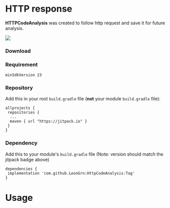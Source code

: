 # HTTP response 
**HTTPCodeAnalysis** was created to follow http request and save it for future analysis.

[![](https://jitpack.io/v/LeonGrn/HttpCodeAnalysis.svg)](https://jitpack.io/#LeonGrn/HttpCodeAnalysis)

### Download
### Requirement
```
minSdkVersion 23
```
### Repository

Add this in your root  `build.gradle`  file (**not**  your module  `build.gradle`  file):
```
allprojects {
 repositories {
  ...
  maven { url "https://jitpack.io" }
 }
}

```
### Dependency
Add this to your module's  `build.gradle`  file (Note: version should match the jitpack badge above)
```
dependencies {
 implementation 'com.github.LeonGrn:HttpCodeAnalysis:Tag'
}
```
# Usage

